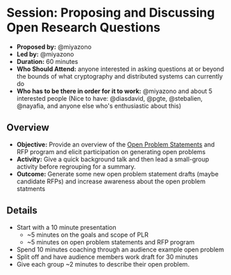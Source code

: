 # Session: Proposing and Discussing Open Research Questions

- **Proposed by:** @miyazono
- **Led by:** @miyazono   
- **Duration:** 60 minutes
- **Who Should Attend:** anyone interested in asking questions at or beyond the bounds of what cryptography and distributed systems can currently do
- **Who has to be there in order for it to work:** @miyazono and about 5 interested people (Nice to have: @diasdavid, @pgte, @stebalien, @nayafia, and anyone else who's enthusiastic about this)


## Overview

- **Objective:** Provide an overview of the [Open Problem Statements](https://github.com/protocol/research/issues) and RFP program and elicit participation on generating open problems
- **Activity:** Give a quick background talk and then lead a small-group activity before regrouping for a summary.
- **Outcome:** Generate some new open problem statement drafts (maybe candidate RFPs) and increase awareness about the open problem statments 

## Details
  - Start with a 10 minute presentation
    - ~5 minutes on the goals and scope of PLR
    - ~5 minutes on open problem statements and RFP program
  - Spend 10 minutes coaching through an audience example open problem
  - Split off and have audience members work draft for 30 minutes
  - Give each group ~2 minutes to describe their open problem.
